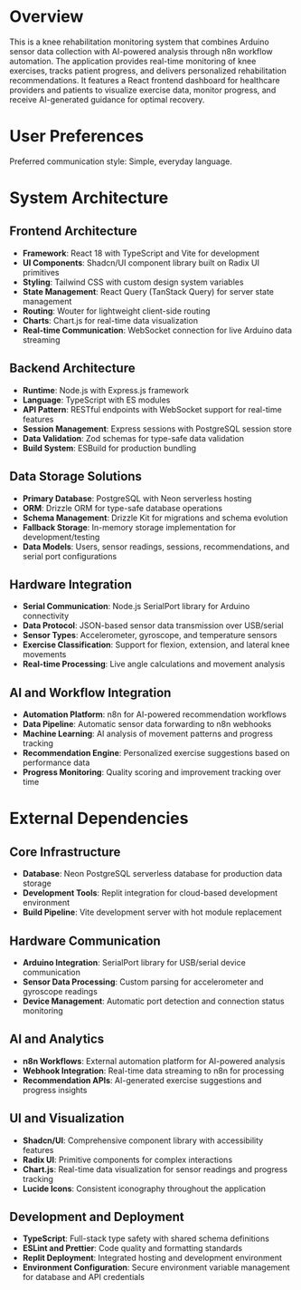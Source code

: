 # Overview

This is a knee rehabilitation monitoring system that combines Arduino sensor data collection with AI-powered analysis through n8n workflow automation. The application provides real-time monitoring of knee exercises, tracks patient progress, and delivers personalized rehabilitation recommendations. It features a React frontend dashboard for healthcare providers and patients to visualize exercise data, monitor progress, and receive AI-generated guidance for optimal recovery.

# User Preferences

Preferred communication style: Simple, everyday language.

# System Architecture

## Frontend Architecture
- **Framework**: React 18 with TypeScript and Vite for development
- **UI Components**: Shadcn/UI component library built on Radix UI primitives
- **Styling**: Tailwind CSS with custom design system variables
- **State Management**: React Query (TanStack Query) for server state management
- **Routing**: Wouter for lightweight client-side routing
- **Charts**: Chart.js for real-time data visualization
- **Real-time Communication**: WebSocket connection for live Arduino data streaming

## Backend Architecture
- **Runtime**: Node.js with Express.js framework
- **Language**: TypeScript with ES modules
- **API Pattern**: RESTful endpoints with WebSocket support for real-time features
- **Session Management**: Express sessions with PostgreSQL session store
- **Data Validation**: Zod schemas for type-safe data validation
- **Build System**: ESBuild for production bundling

## Data Storage Solutions
- **Primary Database**: PostgreSQL with Neon serverless hosting
- **ORM**: Drizzle ORM for type-safe database operations
- **Schema Management**: Drizzle Kit for migrations and schema evolution
- **Fallback Storage**: In-memory storage implementation for development/testing
- **Data Models**: Users, sensor readings, sessions, recommendations, and serial port configurations

## Hardware Integration
- **Serial Communication**: Node.js SerialPort library for Arduino connectivity
- **Data Protocol**: JSON-based sensor data transmission over USB/serial
- **Sensor Types**: Accelerometer, gyroscope, and temperature sensors
- **Exercise Classification**: Support for flexion, extension, and lateral knee movements
- **Real-time Processing**: Live angle calculations and movement analysis

## AI and Workflow Integration
- **Automation Platform**: n8n for AI-powered recommendation workflows
- **Data Pipeline**: Automatic sensor data forwarding to n8n webhooks
- **Machine Learning**: AI analysis of movement patterns and progress tracking
- **Recommendation Engine**: Personalized exercise suggestions based on performance data
- **Progress Monitoring**: Quality scoring and improvement tracking over time

# External Dependencies

## Core Infrastructure
- **Database**: Neon PostgreSQL serverless database for production data storage
- **Development Tools**: Replit integration for cloud-based development environment
- **Build Pipeline**: Vite development server with hot module replacement

## Hardware Communication
- **Arduino Integration**: SerialPort library for USB/serial device communication
- **Sensor Data Processing**: Custom parsing for accelerometer and gyroscope readings
- **Device Management**: Automatic port detection and connection status monitoring

## AI and Analytics
- **n8n Workflows**: External automation platform for AI-powered analysis
- **Webhook Integration**: Real-time data streaming to n8n for processing
- **Recommendation APIs**: AI-generated exercise suggestions and progress insights

## UI and Visualization
- **Shadcn/UI**: Comprehensive component library with accessibility features
- **Radix UI**: Primitive components for complex interactions
- **Chart.js**: Real-time data visualization for sensor readings and progress tracking
- **Lucide Icons**: Consistent iconography throughout the application

## Development and Deployment
- **TypeScript**: Full-stack type safety with shared schema definitions
- **ESLint and Prettier**: Code quality and formatting standards
- **Replit Deployment**: Integrated hosting and development environment
- **Environment Configuration**: Secure environment variable management for database and API credentials